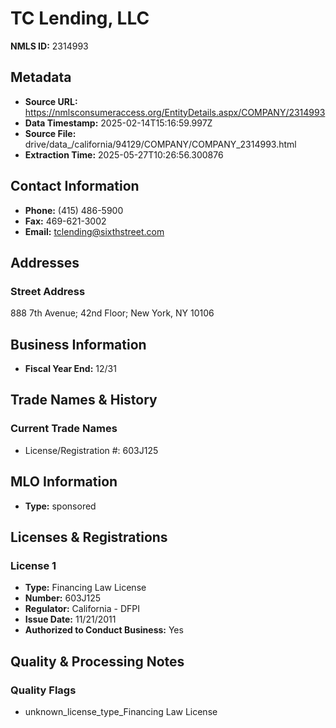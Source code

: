 # TC Lending, LLC

**NMLS ID:** 2314993

## Metadata
- **Source URL:** https://nmlsconsumeraccess.org/EntityDetails.aspx/COMPANY/2314993
- **Data Timestamp:** 2025-02-14T15:16:59.997Z
- **Source File:** drive/data_/california/94129/COMPANY/COMPANY_2314993.html
- **Extraction Time:** 2025-05-27T10:26:56.300876

## Contact Information
- **Phone:** (415) 486-5900
- **Fax:** 469-621-3002
- **Email:** tclending@sixthstreet.com

## Addresses
### Street Address
888 7th Avenue; 42nd Floor; New York, NY 10106

## Business Information
- **Fiscal Year End:** 12/31

## Trade Names & History
### Current Trade Names
- License/Registration #: 603J125

## MLO Information
- **Type:** sponsored

## Licenses & Registrations

### License 1
- **Type:** Financing Law License
- **Number:** 603J125
- **Regulator:** California - DFPI
- **Issue Date:** 11/21/2011
- **Authorized to Conduct Business:** Yes

## Quality & Processing Notes
### Quality Flags
- unknown_license_type_Financing Law License
